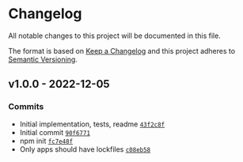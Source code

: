 # Changelog

All notable changes to this project will be documented in this file.

The format is based on [Keep a Changelog](https://keepachangelog.com/en/1.0.0/)
and this project adheres to [Semantic Versioning](https://semver.org/spec/v2.0.0.html).

## v1.0.0 - 2022-12-05

### Commits

- Initial implementation, tests, readme [`43f2c8f`](https://github.com/es-shims/Set.prototype.isSubsetOf/commit/43f2c8fa8be2dc7113ad8099e705d88ebaf8901b)
- Initial commit [`90f6771`](https://github.com/es-shims/Set.prototype.isSubsetOf/commit/90f67717a64d9ecf3b8ca4f199080984041482ee)
- npm init [`fc7e48f`](https://github.com/es-shims/Set.prototype.isSubsetOf/commit/fc7e48f876c96145747a7dc38af8f2986dd9ba2c)
- Only apps should have lockfiles [`c08eb58`](https://github.com/es-shims/Set.prototype.isSubsetOf/commit/c08eb58ed68142cba2a8126569c1d2ee87f11e8d)
